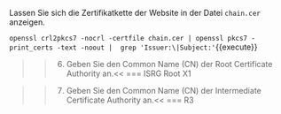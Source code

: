 Lassen Sie sich die Zertifikatkette der Website in der Datei `chain.cer` anzeigen.

`openssl crl2pkcs7 -nocrl -certfile chain.cer | openssl pkcs7 -print_certs -text -noout |  grep 'Issuer:\|Subject:'`{{execute}}

>>6) Geben Sie den Common Name (CN) der Root Certificate Authority an.<<
=== ISRG Root X1

>>7) Geben Sie den Common Name (CN) der Intermediate Certificate Authority an.<<
=== R3